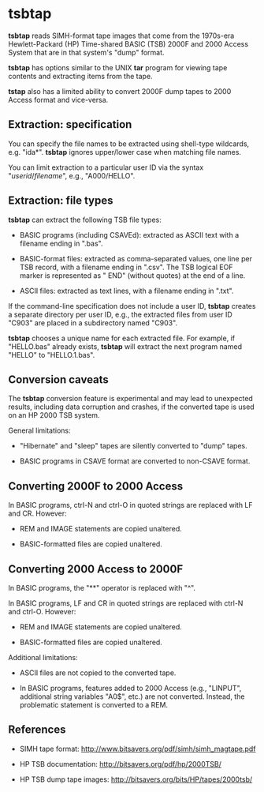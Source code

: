 # tsbtap

**tsbtap** reads SIMH-format tape images that come from the 1970s-era
Hewlett-Packard (HP) Time-shared BASIC (TSB) 2000F and 2000 Access System
that are in that system's "dump" format.

**tsbtap** has options similar to the UNIX **tar** program for viewing tape
contents and extracting items from the tape.

**tstap** also has a limited ability to convert 2000F dump tapes to 2000
Access format and vice-versa.

## Extraction: specification

You can specify the file names to be extracted using shell-type wildcards,
e.g. "ida\*". **tsbtap** ignores upper/lower case when matching file names.

You can limit extraction to a particular user ID via the syntax
"*userid*/*filename*", e.g., "A000/HELLO".

## Extraction: file types

**tsbtap** can extract the following TSB file types:

- BASIC programs (including CSAVEd): extracted as ASCII text with a
filename ending in ".bas".

- BASIC-format files: extracted as comma-separated values, one line per
TSB record, with a filename ending in ".csv". The TSB logical EOF marker
is represented as " END" (without quotes) at the end of a line.

- ASCII files: extracted as text lines, with a filename ending in ".txt".

If the command-line specification does not include a user ID, **tsbtap**
creates a separate directory per user ID, e.g., the extracted files
from user ID "C903" are placed in a subdirectory named "C903".

**tsbtap** chooses a unique name for each extracted file. For example,
if "HELLO.bas" already exists, **tsbtap** will extract the next program
named "HELLO" to "HELLO.1.bas".

## Conversion caveats

The **tsbtap** conversion feature is experimental and may lead to unexpected
results, including data corruption and crashes, if the converted tape is used
on an HP 2000 TSB system.

General limitations:

- "Hibernate" and "sleep" tapes are silently converted to "dump" tapes.

- BASIC programs in CSAVE format are converted to non-CSAVE format.

## Converting 2000F to 2000 Access

In BASIC programs, ctrl-N and ctrl-O in quoted strings are replaced with
LF and CR. However:

- REM and IMAGE statements are copied unaltered.

- BASIC-formatted files are copied unaltered.

## Converting 2000 Access to 2000F

In BASIC programs, the "\*\*" operator is replaced with "^".

In BASIC programs, LF and CR in quoted strings are replaced with
ctrl-N and ctrl-O. However:

- REM and IMAGE statements are copied unaltered.

- BASIC-formatted files are copied unaltered.

Additional limitations:

- ASCII files are not copied to the converted tape.

- In BASIC programs, features added to 2000 Access (e.g., "LINPUT",
additional string variables "A0$", etc.) are not converted. Instead,
the problematic statement is converted to a REM.

## References

- SIMH tape format: http://www.bitsavers.org/pdf/simh/simh_magtape.pdf

- HP TSB documentation: http://bitsavers.org/pdf/hp/2000TSB/

- HP TSB dump tape images: http://bitsavers.org/bits/HP/tapes/2000tsb/
